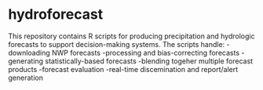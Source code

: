 # hydroforecast

This repository contains R scripts for producing precipitation and hydrologic forecasts to support decision-making systems. The scripts handle:
        -downloading NWP forecasts
        -processing and bias-correcting forecasts
        -generating statistically-based forecasts
        -blending togeher multiple forecast products
        -forecast evaluation 
        -real-time discemination and report/alert generation
